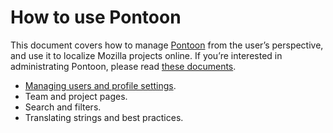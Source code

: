 # How to use Pontoon

This document covers how to manage [Pontoon](https://pontoon.mozilla.org/) from the user’s perspective, and use it to localize Mozilla projects online. If you’re interested in administrating Pontoon, please read [these documents](https://github.com/mozilla-l10n/documentation/tree/master/tools/pontoon).

* [Managing users and profile settings](users.md).
* Team and project pages.
* Search and filters.
* Translating strings and best practices.
